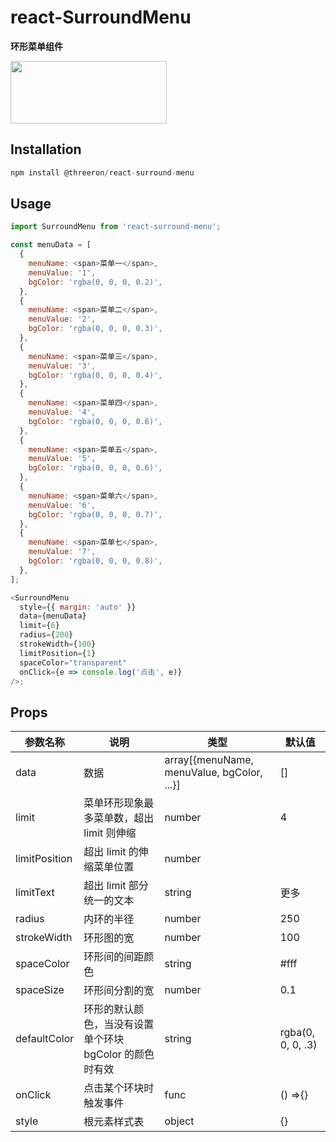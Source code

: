 # react-SurroundMenu

**环形菜单组件**

<img style="width:250px;height:100px" src="https://raw.githubusercontent.com/ThreeRon/react-surroundMenu/master/example/demo-01.jpg"   />

## Installation

```javascript
npm install @threeron/react-surround-menu
```

## Usage

```javascript
import SurroundMenu from 'react-surround-menu';
```

```javascript
const menuData = [
  {
    menuName: <span>菜单一</span>,
    menuValue: '1',
    bgColor: 'rgba(0, 0, 0, 0.2)',
  },
  {
    menuName: <span>菜单二</span>,
    menuValue: '2',
    bgColor: 'rgba(0, 0, 0, 0.3)',
  },
  {
    menuName: <span>菜单三</span>,
    menuValue: '3',
    bgColor: 'rgba(0, 0, 0, 0.4)',
  },
  {
    menuName: <span>菜单四</span>,
    menuValue: '4',
    bgColor: 'rgba(0, 0, 0, 0.6)',
  },
  {
    menuName: <span>菜单五</span>,
    menuValue: '5',
    bgColor: 'rgba(0, 0, 0, 0.6)',
  },
  {
    menuName: <span>菜单六</span>,
    menuValue: '6',
    bgColor: 'rgba(0, 0, 0, 0.7)',
  },
  {
    menuName: <span>菜单七</span>,
    menuValue: '7',
    bgColor: 'rgba(0, 0, 0, 0.8)',
  },
];

<SurroundMenu
  style={{ margin: 'auto' }}
  data={menuData}
  limit={6}
  radius={200}
  strokeWidth={100}
  limitPosition={1}
  spaceColor="transparent"
  onClick={e => console.log('点击', e)}
/>;
```

## Props

| 参数名称      | 说明                                                    | 类型                                       | 默认值            |
| ------------- | ------------------------------------------------------- | ------------------------------------------ | ----------------- |
| data          | 数据                                                    | array[{menuName, menuValue, bgColor, ...}] | []                |
| limit         | 菜单环形现象最多菜单数，超出 limit 则伸缩               | number                                     | 4                 |
| limitPosition | 超出 limit 的伸缩菜单位置                               | number                                     |                   |
| limitText     | 超出 limit 部分统一的文本                               | string                                     | 更多              |
| radius        | 内环的半径                                              | number                                     | 250               |
| strokeWidth   | 环形图的宽                                              | number                                     | 100               |
| spaceColor    | 环形间的间距颜色                                        | string                                     | #fff              |
| spaceSize     | 环形间分割的宽                                          | number                                     | 0.1               |
| defaultColor  | 环形的默认颜色，当没有设置单个环块 bgColor 的颜色时有效 | string                                     | rgba(0, 0, 0, .3) |
| onClick       | 点击某个环块时触发事件                                  | func                                       | () =>{}           |
| style         | 根元素样式表                                            | object                                     | {}                |

